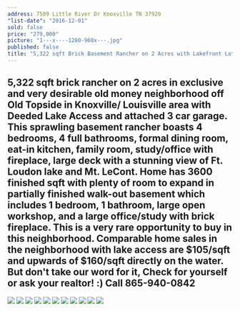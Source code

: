 ```yaml
---
address: 7509 Little River Dr Knoxville TN 37920
"list-date": "2016-12-01"
sold: false
price: "279,000"
picture: "1---x----1280-960x---.jpg"
published: false
title: "5,322 sqft Brick Basement Rancher on 2 Acres with Lakefront Lot"
---
```



## 5,322 sqft brick rancher on 2 acres in exclusive and very desirable old money neighborhood off Old Topside in Knoxville/ Louisville area with Deeded Lake Access and attached 3 car garage. This sprawling basement rancher boasts 4 bedrooms, 4 full bathrooms, formal dining room, eat-in kitchen, family room, study/office with fireplace, large deck with a stunning view of Ft. Loudon lake and Mt. LeCont. Home has 3600 finished sqft with plenty of room to expand in partially finished walk-out basement which includes 1 bedroom, 1 bathroom, large open workshop, and a large office/study with brick fireplace. This is a very rare opportunity to buy in this neighborhood. Comparable home sales in the neighborhood with lake access are $105/sqft and upwards of $160/sqft directly on the water. But don't take our word for it, Check for yourself or ask your realtor! :) Call 865-940-0842

![](/uploads/versions/1---x----1280-960x---.jpg)
![](/uploads/versions/2---x----1280-960x---.jpg)
![](/uploads/versions/3---x----1280-960x---.jpg)
![](/uploads/versions/4---x----1280-960x---.jpg)
![](/uploads/versions/5---x----1280-960x---.jpg)
![](/uploads/versions/6---x----1280-960x---.jpg)
![](/uploads/versions/7---x----1280-960x---.jpg)
![](/uploads/versions/8---x----1280-960x---.jpg)
![](/uploads/versions/9---x----1280-960x---.jpg)
![](/uploads/versions/10---x----640-480x---.jpg)
![](/uploads/versions/11---x----1280-960x---.jpg)

